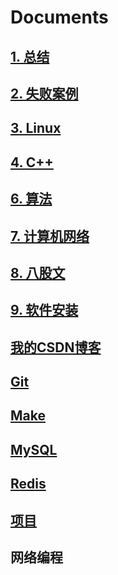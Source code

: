 # Documents

## [1. 总结](https://github.com/niu0217/Documents/tree/main/Summarize)

## [2. 失败案例](https://github.com/niu0217/Documents/tree/main/Library)

## [3. Linux](https://github.com/niu0217/Documents/blob/main/Linux/Readme.md)

## [4. C++](https://github.com/niu0217/Documents/blob/main/C%2B%2B/Readme.md)

## [6. 算法](https://github.com/niu0217/Documents/blob/main/Algorithm/Readme.md)

## [7. 计算机网络](https://github.com/niu0217/Documents/blob/main/ComputerNetwork/Readme.md)

## [8. 八股文](https://github.com/niu0217/Documents/blob/main/EightPartEssay/Readme.md)

## [9. 软件安装](https://github.com/niu0217/Documents/blob/main/SoftwareInstall/Readme.md)

## [我的CSDN博客](https://github.com/niu0217/Documents/blob/main/MyCSDN/Readme.md)

## [Git](https://github.com/niu0217/Documents/blob/main/Git/Readme.md)

## [Make](https://github.com/niu0217/Documents/blob/main/Make/Readme.md)

## [MySQL](https://github.com/niu0217/Documents/blob/main/MySQL/Readme.md)

## [Redis](https://github.com/niu0217/Documents/blob/main/Redis/Readme.md)

## [项目](https://github.com/niu0217/Documents/blob/main/Projects/Readme.md)

## 网络编程
